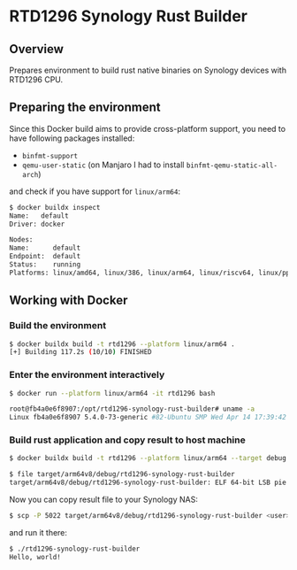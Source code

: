 # RTD1296 Synology Rust Builder

## Overview

Prepares environment to build rust native binaries on Synology devices with RTD1296 CPU.

## Preparing the environment

Since this Docker build aims to provide cross-platform support, you need to have following packages installed:

* `binfmt-support`
* `qemu-user-static` (on Manjaro I had to install `binfmt-qemu-static-all-arch`)

and check if you have support for `linux/arm64`:

```bash
$ docker buildx inspect         
Name:   default
Driver: docker

Nodes:
Name:      default
Endpoint:  default
Status:    running
Platforms: linux/amd64, linux/386, linux/arm64, linux/riscv64, linux/ppc64le, linux/s390x, linux/arm/v7, linux/arm/v6
```

## Working with Docker

### Build the environment

```bash
$ docker buildx build -t rtd1296 --platform linux/arm64 .
[+] Building 117.2s (10/10) FINISHED
```

### Enter the environment interactively

```bash
$ docker run --platform linux/arm64 -it rtd1296 bash

root@fb4a0e6f8907:/opt/rtd1296-synology-rust-builder# uname -a
Linux fb4a0e6f8907 5.4.0-73-generic #82-Ubuntu SMP Wed Apr 14 17:39:42 UTC 2021 aarch64 GNU/Linux
```

### Build rust application and copy result to host machine

```bash
$ docker buildx build -t rtd1296 --platform linux/arm64 --target debug --output . .

$ file target/arm64v8/debug/rtd1296-synology-rust-builder 
target/arm64v8/debug/rtd1296-synology-rust-builder: ELF 64-bit LSB pie executable, ARM aarch64, version 1 (SYSV), dynamically linked, interpreter /lib/ld-linux-aarch64.so.1, for GNU/Linux 3.7.0, BuildID[sha1]=ed918a0e45d00621a1e4a80b61172e86136c5e8d, with debug_info, not stripped
```

Now you can copy result file to your Synology NAS:

```bash
$ scp -P 5022 target/arm64v8/debug/rtd1296-synology-rust-builder <user>@<hostname>:~/dev/
```

and run it there:

```bash
$ ./rtd1296-synology-rust-builder 
Hello, world!
```